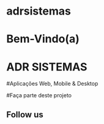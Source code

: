 # adrsistemas
# Bem-Vindo(a)

# ADR SISTEMAS

#Aplicações Web, Mobile & Desktop

#Faça parte deste projeto

## Follow us

